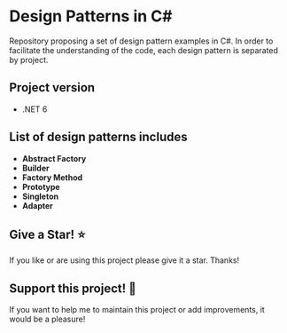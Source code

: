 # Design Patterns in C#

Repository proposing a set of design pattern examples in C#.
In order to facilitate the understanding of the code, each design pattern is separated by project.

## Project version
- .NET 6

## List of design patterns includes
- **Abstract Factory**
- **Builder**
- **Factory Method**
- **Prototype**
- **Singleton**
- **Adapter**

## Give a Star! :star:
If you like or are using this project please give it a star. Thanks!

## Support this project! :pray:
If you want to help me to maintain this project or add improvements, it would be a pleasure! 
